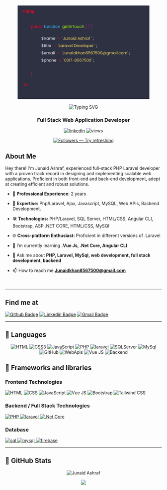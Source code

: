 
 <p align="center">

  <img src="./Assets/portfolio-card.png" height="300px"/>
</p>



 <p align="center">
<img src="https://readme-typing-svg.herokuapp.com/?font=Fira+Code&size=24&pause=1000&color=DC143C&center=true&vCenter=true&width=435&lines=Hi+%F0%9F%91%8B%2C+I%27m+Junaid+Ashraf" alt="Typing SVG" />

<!-- ![Header](assets/header.png) -->

<h3 align="center">Full Stack Web Application Developer</h3>

<p align="center">
  <a href="https://www.linkedin.com/in/junaid-ashraf-85b799218/">
  <img alt="linkedIn" title="Lets connect on LinkedIn" src="https://img.shields.io/badge/LinkedIn-0077B5?style=for-the-badge&logo=linkedin&logoColor=white"/></a>
  <img alt="views" title="GitHub profile views" src="https://komarev.com/ghpvc/?username=Junaid0987&color=DC143C&style=for-the-badge"/>
</p>
<p align="center"> <a href="https://github.com/Junaid0987?tab=followers"><img alt="Followers — Try refreshing" title="Follow me on GitHub!" src="https://custom-icon-badges.herokuapp.com/github/followers/Junaid0987?color=000205&labelColor=555555&style=for-the-badge&logo=person-add&label=Follow&logoColor=white"/> </a> </p>

## About Me

Hey there! I'm Junaid Ashraf, experienced full-stack PHP Laravel developer with a proven track record in designing and implementing scalable web applications. Proficient in both front-end and back-end development, adept at creating efficient and robust solutions.

<!-- ![Developer](assets/developer.gif) -->

- 💼 **Professional Experience:** 2 years

- 🚀 **Expertise:** Php/Laravel, Ajax, Javascript, MySQL, Web APIs, Backend Development.

- 🛠 **Technologies:** PHP/Laravel, SQL Server, HTML/CSS, Angular CLI, Bootstrap, ASP .NET CORE, HTML/CSS, MySQl


- 🌐 **Cross-platform Enthusiast:** Proficient in different versions of .Laravel 


- 🌱 I’m currently learning **.Vue Js, .Net Core, Angular CLI**


- 💬 Ask me about **PHP, Laravel, MySql, web development, full stack development, backend**


- 📫 How to reach me **Junaidkhan8567500@gmail.com**
<br>


---

## Find me at


[![Github Badge](http://img.shields.io/badge/-Github-black?style=flat-square&logo=github&link=https://github.com/Junaid0987/)](https://github.com/Junaid0987/)
[![Linkedin Badge](https://img.shields.io/badge/-LinkedIn-blue?style=flat-square&logo=Linkedin&logoColor=white&link=https://www.linkedin.com/in/junaid-ashraf-85b799218/)](https://www.linkedin.com/in/junaid-ashraf-85b799218/)
[![Gmail Badge](https://img.shields.io/badge/-Gmail-d14836?style=flat-square&logo=Gmail&logoColor=white&link=mailto:Junaidkhan8567500@gmail.com)](mailto:Junaidkhan8567500@gmail.com)

---


## 📌 Languages

<p align=center>
<img alt="HTML" src="https://img.shields.io/badge/HTML-ebebeb?style=for-the-badge&logo=html5">
  <img src="https://img.shields.io/badge/-CSS3-1572B6?style=for-the-badge&logo=css3" alt="CSS3">
  <img src="https://img.shields.io/badge/JavaScript-323330?style=for-the-badge&logo=javascript&logoColor=F7DF1E" alt="JavaScript"/>
  <img src="https://img.shields.io/badge/-php-8993be?style=for-the-badge&logo=php" alt="PHP">
  <img src="https://img.shields.io/badge/-laravel-ebebeb?style=for-the-badge&logo=laravel" alt="laravel">
  <img src="https://img.shields.io/badge/-SQLServer-cc6699?style=for-the-badge&logo=Microsoft-SQL-Server" alt="SQLServer">
  <img src="https://img.shields.io/badge/-MySql-ebebeb?style=for-the-badge&logo=MySql" alt="MySql">
  <img src="https://img.shields.io/badge/-GitHub-232531?style=for-the-badge&logo=github" alt="GitHub">
  <img src="https://img.shields.io/badge/-WebApis-1572B6?style=for-the-badge&logo=webapi" alt="WebApis">
  <img src="https://img.shields.io/badge/VUE-v3.3.8-98c611?style=for-the-badge&logo=vue" alt="Vue JS">
  <img src="https://img.shields.io/badge/Backend-development-232531  " alt="Backend"/>
</p>


## 🧰 Frameworks and libraries
### Frontend Technologies

<p align=left>
  <img alt="HTML" src="https://img.shields.io/badge/HTML-ebebeb?style=for-the-badge&logo=html5">
  <img alt="CSS" src="https://img.shields.io/badge/CSS-1572B6?style=for-the-badge&logo=css3">
  <img alt="JavaScript" src="https://img.shields.io/badge/JavaScript-323330?style=for-the-badge&logo=javascript">
    <img src="https://img.shields.io/badge/VUE-v3.3.8-98c611?style=for-the-badge&logo=vue" alt="Vue JS">
<!--   {/* <img alt="TypeScript" src="https://img.shields.io/badge/TypeScript-593D88?style=for-the-badge&logo=typescript"> */}
  {/* <img alt="AngularCLI" src="https://img.shields.io/badge/AngularCLI-593D88?style=for-the-badge&logo=angular"> */}
  {/* <img alt="Material UI" src="https://img.shields.io/badge/Material_UI-593D88?style=for-the-badge&logo=material-ui"> */} -->
  <img alt="Bootstrap" src="https://img.shields.io/badge/Bootstrap-ebebeb?style=for-the-badge&logo=bootstrap">
  <img alt="Tailwind CSS" src="https://img.shields.io/badge/Tailwind_CSS-ebebeb?style=for-the-badge&logo=tailwind-css"> 
</p>

### Backend / Full Stack Technologies

<p align="left">
  <a href="https://dotnet.microsoft.com/en-us/" target="_blank" rel="noreferrer">
  <img src="https://img.shields.io/badge/-php-8993be?style=for-the-badge&logo=php" alt="PHP">
  </a>
  <a href="https://laravel.com/" target="_blank" rel="noreferrer">
  <img src="https://img.shields.io/badge/-laravel-ebebeb?style=for-the-badge&logo=laravel" alt="laravel">
  </a>
  <a href="https://learn.microsoft.com/en-us/dotnet/core/introduction" target="_blank" rel="noreferrer">
    <img src="https://img.shields.io/badge/.NetCore-339933?style=for-the-badge&logo=.net-core" alt=".Net Core"/>
  </a>
</p>

### Database
<p align="left">
  <a href="https://www.microsoft.com/en-us/sql-server" target="_blank" rel="noreferrer"> <img src="https://img.shields.io/badge/MSSQLServer-316192?style=for-the-badge&logo=MSSQLServer&logoColor=white" alt="sql"/> </a>
  <a href="https://www.mysql.com/" target="_blank" rel="noreferrer"> <img src="https://img.shields.io/badge/MySQL-005C84?style=for-the-badge&logo=mysql&logoColor=white" alt="mysql"/> </a>
  <a href="https://firebase.google.com/" target="_blank" rel="noreferrer"> <img src="https://img.shields.io/badge/firebase-ffca28?style=for-the-badge&logo=firebase&logoColor=black" alt="firebase"/> </a>
  </p>
  

  
<hr>

## 📌 GitHub Stats

<div align="center">
  <p>
 <img src="https://github-readme-streak-stats.herokuapp.com?user=Junaid0987&theme=highcontrast&fire=DC143C&currStreakLabel=FFFFFF&background=000000&border=DC143C&stroke=DC143C&ring=DC143C" alt="Junaid Ashraf" />
</p>


<p align="center"></p>
  <img src="https://github-readme-stats.vercel.app/api/top-langs/?username=Junaid0987&langs_count=10&layout=compact&theme=highcontrast&text_color=FFFFFF&icon_color=DC143C&border_color=DC143C&title_color=DC143C&show_icons=true&hide_border=false" />
</p>


